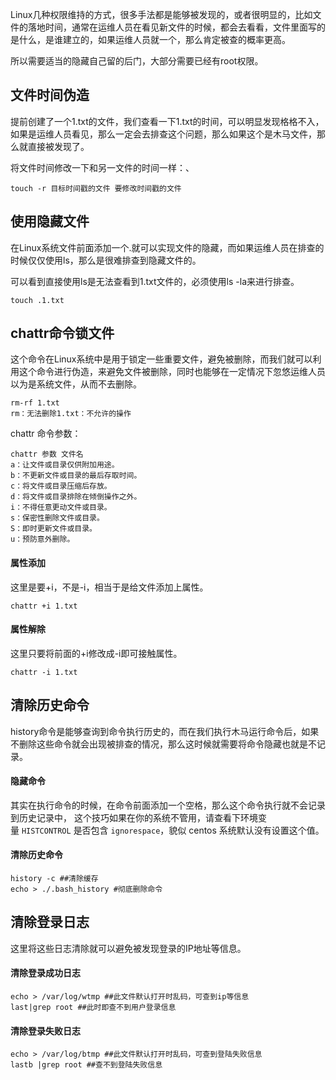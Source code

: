 Linux几种权限维持的方式，很多手法都是能够被发现的，或者很明显的，比如文件的落地时间，通常在运维人员在看见新文件的时候，都会去看看，文件里面写的是什么，是谁建立的，如果运维人员就一个，那么肯定被查的概率更高。

所以需要适当的隐藏自己留的后门，大部分需要已经有root权限。




## **文件时间伪造**
提前创建了一个1.txt的文件，我们查看一下1.txt的时间，可以明显发现格格不入，如果是运维人员看见，那么一定会去排查这个问题，那么如果这个是木马文件，那么就直接被发现了。

将文件时间修改一下和另一文件的时间一样：、
```
touch -r 目标时间戳的文件 要修改时间戳的文件 
```



## **使用隐藏文件**
在Linux系统文件前面添加一个.就可以实现文件的隐藏，而如果运维人员在排查的时候仅仅使用ls，那么是很难排查到隐藏文件的。

可以看到直接使用ls是无法查看到1.txt文件的，必须使用ls -la来进行排查。
```
touch .1.txt
```




## **chattr命令锁文件**
这个命令在Linux系统中是用于锁定一些重要文件，避免被删除，而我们就可以利用这个命令进行伪造，来避免文件被删除，同时也能够在一定情况下忽悠运维人员以为是系统文件，从而不去删除。
```
rm-rf 1.txt
rm：无法删除1.txt：不允许的操作
```
chattr 命令参数：
```
chattr 参数 文件名
a：让文件或目录仅供附加用途。
b：不更新文件或目录的最后存取时间。
c：将文件或目录压缩后存放。
d：将文件或目录排除在倾倒操作之外。
i：不得任意更动文件或目录。
s：保密性删除文件或目录。
S：即时更新文件或目录。
u：预防意外删除。
```

#### 属性添加

这里是要+i，不是-i，相当于是给文件添加上属性。

```
chattr +i 1.txt
```


#### 属性解除

这里只要将前面的+i修改成-i即可接触属性。

```
chattr -i 1.txt
```



## **清除历史命令**

history命令是能够查询到命令执行历史的，而在我们执行木马运行命令后，如果不删除这些命令就会出现被排查的情况，那么这时候就需要将命令隐藏也就是不记录。


#### 隐藏命令
其实在执行命令的时候，在命令前面添加一个空格，那么这个命令执行就不会记录到历史记录中，
这个技巧如果在你的系统不管用，请查看下环境变量 `HISTCONTROL` 是否包含 `ignorespace`，貌似 centos 系统默认没有设置这个值。
#### 清除历史命令
```
history -c ##清除缓存
echo > ./.bash_history #彻底删除命令
```



## **清除登录日志**
这里将这些日志清除就可以避免被发现登录的IP地址等信息。
#### 清除登录成功日志
```
echo > /var/log/wtmp ##此文件默认打开时乱码，可查到ip等信息
last|grep root ##此时即查不到用户登录信息
```
#### 清除登录失败日志
```
echo > /var/log/btmp ##此文件默认打开时乱码，可查到登陆失败信息
lastb |grep root ##查不到登陆失败信息
```



